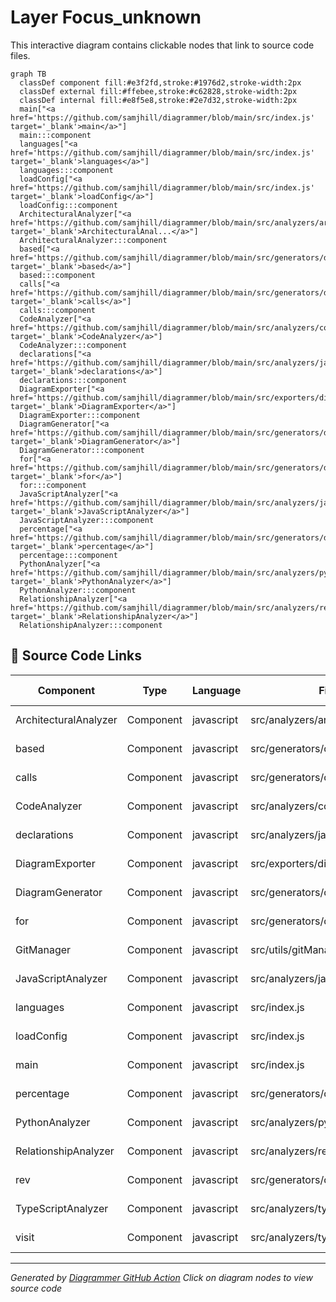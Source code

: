 # Layer Focus_unknown

This interactive diagram contains clickable nodes that link to source code files.

```mermaid
graph TB
  classDef component fill:#e3f2fd,stroke:#1976d2,stroke-width:2px
  classDef external fill:#ffebee,stroke:#c62828,stroke-width:2px
  classDef internal fill:#e8f5e8,stroke:#2e7d32,stroke-width:2px
  main["<a href='https://github.com/samjhill/diagrammer/blob/main/src/index.js' target='_blank'>main</a>"]
  main:::component
  languages["<a href='https://github.com/samjhill/diagrammer/blob/main/src/index.js' target='_blank'>languages</a>"]
  languages:::component
  loadConfig["<a href='https://github.com/samjhill/diagrammer/blob/main/src/index.js' target='_blank'>loadConfig</a>"]
  loadConfig:::component
  ArchitecturalAnalyzer["<a href='https://github.com/samjhill/diagrammer/blob/main/src/analyzers/architecturalAnalyzer.js' target='_blank'>ArchitecturalAnal...</a>"]
  ArchitecturalAnalyzer:::component
  based["<a href='https://github.com/samjhill/diagrammer/blob/main/src/generators/diagramGenerator.js' target='_blank'>based</a>"]
  based:::component
  calls["<a href='https://github.com/samjhill/diagrammer/blob/main/src/generators/diagramGenerator.js' target='_blank'>calls</a>"]
  calls:::component
  CodeAnalyzer["<a href='https://github.com/samjhill/diagrammer/blob/main/src/analyzers/codeAnalyzer.js' target='_blank'>CodeAnalyzer</a>"]
  CodeAnalyzer:::component
  declarations["<a href='https://github.com/samjhill/diagrammer/blob/main/src/analyzers/javascriptAnalyzer.js' target='_blank'>declarations</a>"]
  declarations:::component
  DiagramExporter["<a href='https://github.com/samjhill/diagrammer/blob/main/src/exporters/diagramExporter.js' target='_blank'>DiagramExporter</a>"]
  DiagramExporter:::component
  DiagramGenerator["<a href='https://github.com/samjhill/diagrammer/blob/main/src/generators/diagramGenerator.js' target='_blank'>DiagramGenerator</a>"]
  DiagramGenerator:::component
  for["<a href='https://github.com/samjhill/diagrammer/blob/main/src/generators/diagramGenerator.js' target='_blank'>for</a>"]
  for:::component
  JavaScriptAnalyzer["<a href='https://github.com/samjhill/diagrammer/blob/main/src/analyzers/javascriptAnalyzer.js' target='_blank'>JavaScriptAnalyzer</a>"]
  JavaScriptAnalyzer:::component
  percentage["<a href='https://github.com/samjhill/diagrammer/blob/main/src/generators/diagramGenerator.js' target='_blank'>percentage</a>"]
  percentage:::component
  PythonAnalyzer["<a href='https://github.com/samjhill/diagrammer/blob/main/src/analyzers/pythonAnalyzer.js' target='_blank'>PythonAnalyzer</a>"]
  PythonAnalyzer:::component
  RelationshipAnalyzer["<a href='https://github.com/samjhill/diagrammer/blob/main/src/analyzers/relationshipAnalyzer.js' target='_blank'>RelationshipAnalyzer</a>"]
  RelationshipAnalyzer:::component

```

## 📁 Source Code Links

| Component | Type | Language | File Path | Source Link |
|-----------|------|----------|-----------|-------------|
| ArchitecturalAnalyzer | Component | javascript | src/analyzers/architecturalAnalyzer.js | [View Source](https://github.com/samjhill/diagrammer/blob/main/src/analyzers/architecturalAnalyzer.js) |
| based | Component | javascript | src/generators/diagramGenerator.js | [View Source](https://github.com/samjhill/diagrammer/blob/main/src/generators/diagramGenerator.js) |
| calls | Component | javascript | src/generators/diagramGenerator.js | [View Source](https://github.com/samjhill/diagrammer/blob/main/src/generators/diagramGenerator.js) |
| CodeAnalyzer | Component | javascript | src/analyzers/codeAnalyzer.js | [View Source](https://github.com/samjhill/diagrammer/blob/main/src/analyzers/codeAnalyzer.js) |
| declarations | Component | javascript | src/analyzers/javascriptAnalyzer.js | [View Source](https://github.com/samjhill/diagrammer/blob/main/src/analyzers/javascriptAnalyzer.js) |
| DiagramExporter | Component | javascript | src/exporters/diagramExporter.js | [View Source](https://github.com/samjhill/diagrammer/blob/main/src/exporters/diagramExporter.js) |
| DiagramGenerator | Component | javascript | src/generators/diagramGenerator.js | [View Source](https://github.com/samjhill/diagrammer/blob/main/src/generators/diagramGenerator.js) |
| for | Component | javascript | src/generators/diagramGenerator.js | [View Source](https://github.com/samjhill/diagrammer/blob/main/src/generators/diagramGenerator.js) |
| GitManager | Component | javascript | src/utils/gitManager.js | [View Source](https://github.com/samjhill/diagrammer/blob/main/src/utils/gitManager.js) |
| JavaScriptAnalyzer | Component | javascript | src/analyzers/javascriptAnalyzer.js | [View Source](https://github.com/samjhill/diagrammer/blob/main/src/analyzers/javascriptAnalyzer.js) |
| languages | Component | javascript | src/index.js | [View Source](https://github.com/samjhill/diagrammer/blob/main/src/index.js) |
| loadConfig | Component | javascript | src/index.js | [View Source](https://github.com/samjhill/diagrammer/blob/main/src/index.js) |
| main | Component | javascript | src/index.js | [View Source](https://github.com/samjhill/diagrammer/blob/main/src/index.js) |
| percentage | Component | javascript | src/generators/diagramGenerator.js | [View Source](https://github.com/samjhill/diagrammer/blob/main/src/generators/diagramGenerator.js) |
| PythonAnalyzer | Component | javascript | src/analyzers/pythonAnalyzer.js | [View Source](https://github.com/samjhill/diagrammer/blob/main/src/analyzers/pythonAnalyzer.js) |
| RelationshipAnalyzer | Component | javascript | src/analyzers/relationshipAnalyzer.js | [View Source](https://github.com/samjhill/diagrammer/blob/main/src/analyzers/relationshipAnalyzer.js) |
| rev | Component | javascript | src/generators/diagramGenerator.js | [View Source](https://github.com/samjhill/diagrammer/blob/main/src/generators/diagramGenerator.js) |
| TypeScriptAnalyzer | Component | javascript | src/analyzers/typescriptAnalyzer.js | [View Source](https://github.com/samjhill/diagrammer/blob/main/src/analyzers/typescriptAnalyzer.js) |
| visit | Component | javascript | src/analyzers/typescriptAnalyzer.js | [View Source](https://github.com/samjhill/diagrammer/blob/main/src/analyzers/typescriptAnalyzer.js) |


---
*Generated by [Diagrammer GitHub Action](https://github.com/samjhill/diagrammer)*
*Click on diagram nodes to view source code*